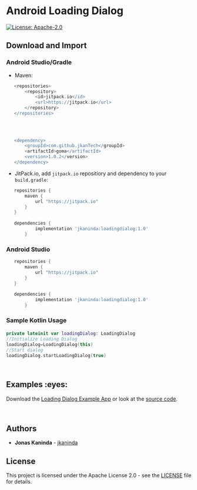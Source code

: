 # Android Loading Dialog


[![License: Apache-2.0](https://img.shields.io/badge/License-Apache%202.0-yellow.svg)](http://www.apache.org/licenses/LICENSE-2.0)


## Download and Import

### Android Studio/Gradle

- Maven:

 ```groovy
	<repositories>
		<repository>
		    <id>jitpack.io</id>
		    <url>https://jitpack.io</url>
		</repository>
	</repositories>
	
	
	

	<dependency>
	    <groupId>com.github.jkanTech</groupId>
	    <artifactId>goma</artifactId>
	    <version>1.0.2</version>
	</dependency>


 ```

- JitPack.io, add `jitpack.io` repositiory and dependency to your `build.gradle`:

 ```groovy
    repositories {
        maven {
            url "https://jitpack.io"
        }
    }
	
    dependencies {
	        implementation 'jkaninda:loadingdialog:1.0'
		}
```


### Android Studio

 ```groovy
    repositories {
        maven {
            url "https://jitpack.io"
        }
    }
	
    dependencies {
	        implementation 'jkaninda:loadingdialog:1.0'
		}
 ```




### Sample Kotlin Usage
#### 

```Kotlin
private lateinit var loadingDialog: LoadingDialog
//Initialize Loading Dialog
loadingDialog=LoadingDialog(this)
//Start dialog
loadingDialog.startLoadingDialog(true)

 
```


<h2 id="examples">Examples :eyes:</h2>

Download the [Loading Dialog Example App]() or look at the [source code](https://github.com/jkaninda/loadingdialog/tree/master/app).


<br/>

## Authors

* **Jonas Kaninda**  - [jkaninda](https://github.com/jkaninda)


## License

This project is licensed under the Apache License 2.0 - see the [LICENSE](LICENSE) file for details.
